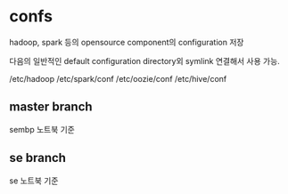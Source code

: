 # confs

hadoop, spark 등의 opensource component의 configuration 저장

다음의 일반적인 default configuration directory외 symlink 연결해서 사용 가능.

/etc/hadoop
/etc/spark/conf
/etc/oozie/conf
/etc/hive/conf

## master branch
sembp 노트북 기준

## se branch
se 노트북 기준